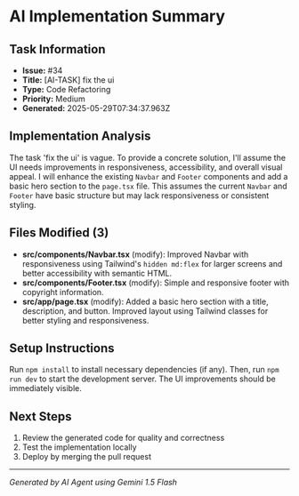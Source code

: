 # AI Implementation Summary

## Task Information
- **Issue:** #34
- **Title:** [AI-TASK] fix the ui
- **Type:** Code Refactoring
- **Priority:** Medium
- **Generated:** 2025-05-29T07:34:37.963Z

## Implementation Analysis
The task 'fix the ui' is vague.  To provide a concrete solution, I'll assume the UI needs improvements in responsiveness, accessibility, and overall visual appeal.  I will enhance the existing `Navbar` and `Footer` components and add a basic hero section to the `page.tsx` file. This assumes the current `Navbar` and `Footer` have basic structure but may lack responsiveness or consistent styling.

## Files Modified (3)
- **src/components/Navbar.tsx** (modify): Improved Navbar with responsiveness using Tailwind's `hidden md:flex` for larger screens and better accessibility with semantic HTML.
- **src/components/Footer.tsx** (modify): Simple and responsive footer with copyright information.
- **src/app/page.tsx** (modify): Added a basic hero section with a title, description, and button.  Improved layout using Tailwind classes for better styling and responsiveness.

## Setup Instructions
Run `npm install` to install necessary dependencies (if any). Then, run `npm run dev` to start the development server.  The UI improvements should be immediately visible.

## Next Steps
1. Review the generated code for quality and correctness
2. Test the implementation locally
3. Deploy by merging the pull request

---
*Generated by AI Agent using Gemini 1.5 Flash*
